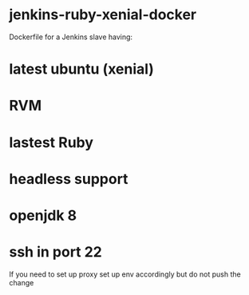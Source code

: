 # jenkins-ruby-xenial-docker
Dockerfile for a Jenkins slave having:
# latest ubuntu (xenial)
# RVM
# lastest Ruby
# headless support
# openjdk 8
# ssh in port 22

If you need to set up proxy set up env accordingly but do not push the change
